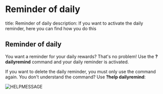 # Reminder of daily

title: Reminder of daily description: If you want to activate the daily reminder, here you can find how you do this

## Reminder of daily

You want a reminder for your daily rewards? That's no problem! Use the **?dailyremind** command and your daily reminder is activated.

If you want to delete the daily reminder, you must only use the command again. You don't understand the command? Use **?help dailyremind**:

![HELPMESSAGE](https://i.imgur.com/ZY1Gsde.png)

